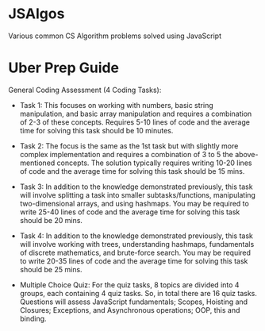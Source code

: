 # JSAlgos
Various common CS Algorithm problems solved using JavaScript


# Uber Prep Guide
General Coding Assessment (4 Coding Tasks):
- Task 1: This focuses on working with numbers, basic string manipulation, and basic array manipulation and requires a combination of 2-3 of these concepts. Requires 5-10 lines of code and the average time for solving this task should be 10 minutes.

- Task 2: The focus is the same as the 1st task but with slightly more complex implementation and requires a combination of 3 to 5 the above-mentioned concepts. The solution typically requires writing 10-20 lines of code and the average time for solving this task should be 15 mins.

- Task 3: In addition to the knowledge demonstrated previously, this task will involve splitting a task into smaller subtasks/functions, manipulating two-dimensional arrays, and using hashmaps. You may be required to write 25-40 lines of code and the average time for solving this task should be 20 mins.

- Task 4: In addition to the knowledge demonstrated previously, this task will involve working with trees, understanding hashmaps, fundamentals of discrete mathematics, and brute-force search. You may be required to write 20-35 lines of code and the average time for solving this task should be 25 mins.

- Multiple Choice Quiz: For the quiz tasks, 8 topics are divided into 4 groups, each containing 4 quiz tasks. So, in total there are 16 quiz tasks. Questions will assess JavaScript fundamentals; Scopes, Hoisting and Closures; Exceptions, and Asynchronous operations; OOP, this and binding.
